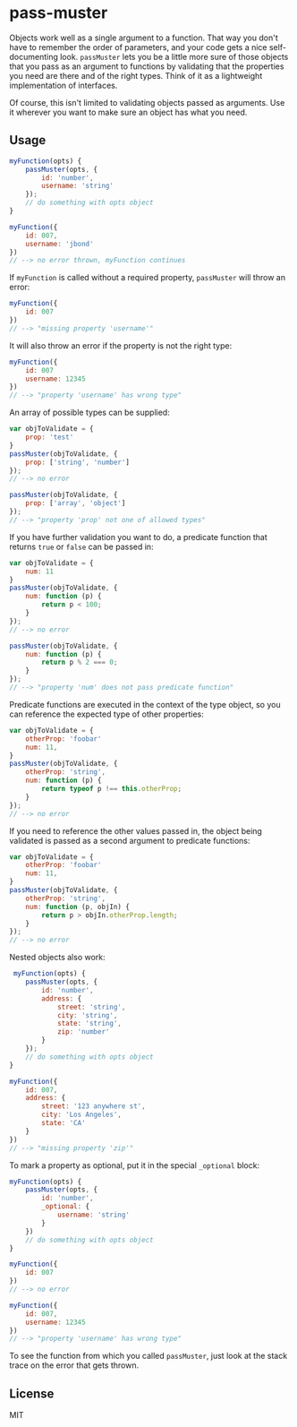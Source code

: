 # pass-muster

Objects work well as a single argument to a function. That way you don't have to remember the order of parameters, and your code gets a nice self-documenting look. `passMuster` lets you be a little more sure of those objects that you pass as an argument to functions by validating that the properties you need are there and of the right types. Think of it as a lightweight implementation of interfaces.

Of course, this isn't limited to validating objects passed as arguments. Use it wherever you want to make sure an object has what you need.

## Usage

```js
myFunction(opts) {
    passMuster(opts, {
        id: 'number',
        username: 'string'
    });
    // do something with opts object
}

myFunction({
    id: 007,
    username: 'jbond'
})
// --> no error thrown, myFunction continues
```

If `myFunction` is called without a required property, `passMuster` will throw an error:

```js
myFunction({
    id: 007
})
// --> "missing property 'username'"
```

It will also throw an error if the property is not the right type:

```js
myFunction({
    id: 007
    username: 12345
})
// --> "property 'username' has wrong type"
```

An array of possible types can be supplied:

```js
var objToValidate = {
    prop: 'test'
}
passMuster(objToValidate, {
    prop: ['string', 'number']
});
// --> no error

passMuster(objToValidate, {
    prop: ['array', 'object']
});
// --> "property 'prop' not one of allowed types"
```

If you have further validation you want to do, a predicate function that returns `true` or `false` can be passed in:

```js
var objToValidate = {
    num: 11
}
passMuster(objToValidate, {
    num: function (p) {
        return p < 100;
    }
});
// --> no error

passMuster(objToValidate, {
    num: function (p) {
        return p % 2 === 0;
    }
});
// --> "property 'num' does not pass predicate function"
```

Predicate functions are executed in the context of the type object, so you can reference the expected type of other properties:

```js
var objToValidate = {
    otherProp: 'foobar'
    num: 11,
}
passMuster(objToValidate, {
    otherProp: 'string',
    num: function (p) {
        return typeof p !== this.otherProp;
    }
});
// --> no error
```

If you need to reference the other values passed in, the object being validated is passed as a second argument to predicate functions:

```js
var objToValidate = {
    otherProp: 'foobar'
    num: 11,
}
passMuster(objToValidate, {
    otherProp: 'string',
    num: function (p, objIn) {
        return p > objIn.otherProp.length;
    }
});
// --> no error
```

Nested objects also work:

```js
 myFunction(opts) {
    passMuster(opts, {
        id: 'number',
        address: {
            street: 'string',
            city: 'string',
            state: 'string',
            zip: 'number'
        }
    });
    // do something with opts object
}

myFunction({
    id: 007,
    address: {
        street: '123 anywhere st',
        city: 'Los Angeles',
        state: 'CA'
    }
})
// --> "missing property 'zip'"
```

To mark a property as optional, put it in the special `_optional` block:

```js
myFunction(opts) {
    passMuster(opts, {
        id: 'number',
        _optional: {
            username: 'string'
        }
    })
    // do something with opts object
}

myFunction({
    id: 007
})
// --> no error

myFunction({
    id: 007,
    username: 12345
})
// --> "property 'username' has wrong type"
```

To see the function from which you called `passMuster`, just look at the stack trace on the error that gets thrown.

## License

MIT